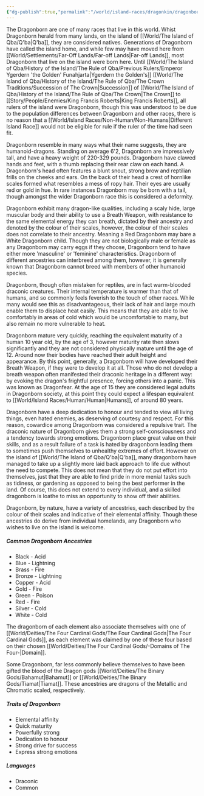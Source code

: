 ```yaml
---
{"dg-publish":true,"permalink":"/world/island-races/dragonkin/dragonborn/"}
---
```



The Dragonborn are one of many races that live in this world. Whist Dragonborn herald from many lands, on the island of [[World/The Island of Qba/Q'ba\|Q'ba]], they are considered natives. Generations of Dragonborn have called the island home, and while few may have moved here from [[World/Settlements/Far-Off Lands/Far-off Lands\|Far-off Lands]], most Dragonborn that live on the island were born here. Until [[World/The Island of Qba/History of the Island/The Rule of Qba/Previous Rulers/Emperor Ygerdern 'the Golden' Funahjarta\|Ygerdern the Golden's]] [[World/The Island of Qba/History of the Island/The Rule of Qba/The Crown Traditions/Succession of The Crown\|Succession]] of [[World/The Island of Qba/History of the Island/The Rule of Qba/The Crown\|The Crown]] to [[Story/People/Enemies/King Francis Roberts\|King Francis Roberts]], all rulers of the island were Dragonborn, though this was understood to be due to the population differences between Dragonborn and other races, there is no reason that a [[World/Island Races/Non-Human/Non-Humans\|Different Island Race]] would not be eligible for rule if the ruler of the time had seen fit.

Dragonborn resemble in many ways what their name suggests, they are humanoid-dragons. Standing on average 6'2, Dragonborn are impressively tall, and have a heavy weight of 220-329 pounds. Dragonborn have clawed hands and feet, with a thumb replacing their rear claw on each hand. A Dragonborn's head often features a blunt snout, strong brow and reptilian frills on the cheeks and ears. On the back of their head a crest of hornlike scales formed what resembles a mess of ropy hair. Their eyes are usually red or gold in hue. In rare instances Dragonborn may be born with a tail, though amongst the wider Dragonborn race this is considered a deformity. 

Dragonborn exhibit many dragon-like qualities, including a scaly hide, large muscular body and their ability to use a Breath Weapon, with resistance to the same elemental energy they can breath, dictated by their ancestry and denoted by the colour of their scales, however, the colour of their scales does not correlate to their ancestry. Meaning a Red Dragonborn may bare a White Dragonborn child. Though they are not biologically male or female as any Dragonborn may carry eggs if they choose, Dragonborn tend to have either more 'masculine' or 'feminine' characteristics. Dragonborn of different ancestries can interbreed among them, however, it is generally known that Dragonborn cannot breed with members of other humanoid species.

Dragonborn, though often mistaken for reptiles, are in fact warm-blooded draconic creatures. Their internal temperature is warmer than that of humans, and so commonly feels feverish to the touch of other races. While many would see this as disadvantageous, their lack of hair and large mouth enable them to displace heat easily. This means that they are able to live comfortably in areas of cold which would be uncomfortable to many, but also remain no more vulnerable to heat.

Dragonborn mature very quickly, reaching the equivalent maturity of a human 10 year old, by the age of 3, however maturity rate then slows significantly and they are not considered physically mature until the age of 12. Around now their bodies have reached their adult height and appearance. By this point, generally, a Dragonborn will have developed their Breath Weapon, if they were to develop it at all. Those who do not develop a breath weapon often manifested their draconic heritage in a different way: by evoking the dragon's frightful presence, forcing others into a panic. This was known as Dragonfear. At the age of 15 they are considered legal adults in Dragonborn society, at this point they could expect a lifespan equivalent to [[World/Island Races/Human/Human\|Humans]], of around 80 years.

Dragonborn have a deep dedication to honour and tended to view all living things, even hated enemies, as deserving of courtesy and respect. For this reason, cowardice among Dragonborn was considered a repulsive trait. The draconic nature of Dragonborn gives them a strong self-consciousness and a tendency towards strong emotions. Dragonborn place great value on their skills, and as a result failure of a task is hated by dragonborn leading them to sometimes push themselves to unhealthy extremes of effort. However on the island of [[World/The Island of Qba/Q'ba\|Q'ba]], many dragonborn have managed to take up a slightly more laid back approach to life due without the need to compete. This does not mean that they do not put effort into themselves, just that they are able to find pride in more menial tasks such as tidiness, or gardening as opposed to being the best performer in the land. Of course, this does not extend to every individual, and a skilled dragonborn is loathe to miss an opportunity to show off their abilities.

Dragonborn, by nature, have a variety of ancestries, each described by the colour of their scales and indicative of their elemental affinity. Though these ancestries do derive from individual homelands, any Dragonborn who wishes to live on the island is welcome.

##### Common Dragonborn Ancestries
- Black - Acid
- Blue - Lightning
- Brass - Fire
- Bronze - Lightning
- Copper - Acid
- Gold - Fire
- Green - Poison
- Red - Fire
- Silver - Cold
- White - Cold

The dragonborn of each element also associate themselves with one of [[World/Deities/The Four Cardinal Gods/The Four Cardinal Gods\|The Four Cardinal Gods]], as each element was claimed by one of these four based on their chosen [[World/Deities/The Four Cardinal Gods/-Domains of The Four-\|Domain]].

Some Dragonborn, far less commonly believe themselves to have been gifted the blood of the Dragon gods [[World/Deities/The Binary Gods/Bahamut\|Bahamut]] or [[World/Deities/The Binary Gods/Tiamat\|Tiamat]]. These ancestries are dragons of the Metallic and Chromatic scaled, respectively.

##### Traits of Dragonborn
- Elemental affinity
- Quick maturity
- Powerfully strong
- Dedication to honour
- Strong drive for success
- Express strong emotions

##### Languages
- Draconic
- Common
